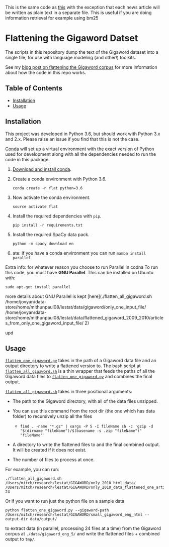 This is the same code as [this](https://github.com/nelson-liu/flatten_gigaword) with the exception that each news article will be written as plain text in a separate file. This is useful if you
are doing information retrieval for example using bm25


# Flattening the Gigaword Datset

The scripts in this repository dump the text of the Gigaword dataset into a single file, for use 
with language modeling (and other!) toolkits.

See my [blog post on flattening the Gigaword corpus](https://blog.nelsonliu.me/2017/09/23/flattening-the-gigaword-corpus/) for 
more information about how the code in this repo works.

## Table of Contents

- [Installation](#installation)
- [Usage](#usage)

## Installation


This project was developed in Python 3.6, but should work with Python 3.x and 2.x.
Please raise an issue if you find that this is not the case.

[Conda](https://conda.io/) will set up a virtual environment with the exact
version of Python used for development along with all the dependencies
needed to run the code in this package.

1.  [Download and install conda](https://conda.io/docs/download.html).

2.  Create a conda environment with Python 3.6.

    ```
    conda create -n flat python=3.6
    ```

3.  Now activate the conda environment.

    ```
    source activate flat
    ```

4.  Install the required dependencies with `pip`.

    ```
    pip install -r requirements.txt
    ```

5.  Install the required SpaCy data pack.
    ```
    python -m spacy download en
    ```
6. ate: if you have a conda environment you can run `mamba install parallel`


Extra info: for whatever reason you choose to run Parallel in codna    To run this code, you must have **GNU Parallel**. This can be installed on Ubuntu with:

```
sudo apt-get install parallel
```
more details about GNU Parallel is kept [here](./flatten_all_gigaword.sh /home/jovyan/data-store/home/mithunpaul08/lestat/data/gigaword/only_one_input_file/ /home/jovyan/data-store/home/mithunpaul08/lestat/data/flattened_gigaword_2009_2010/articles_from_only_one_gigaword_input_file/ 2)


upd
## Usage

[`flatten_one_gigaword.py`](./flatten_one_gigaword.py) takes in the path of a Gigaword data file
and an output directory to write a flattened version to. The bash script at 
[`flatten_all_gigaword.sh`](./flatten_all_gigaword.sh) is a thin wrapper that feeds the paths of all the
Gigaword data files to [`flatten_one_gigaword.py`](./flatten_one_gigaword.py) and combines the final output.

[`flatten_all_gigaword.sh`](./flatten_all_gigaword.sh) takes in three positional arguments:

- The path to the Gigaword directory, with all of the data files unzipped.
- You can use this command from the root dir (the one which has data folder) to recursively unzip all the files
  - `find . -name "*.gz" | xargs -P 5 -I fileName sh -c 'gzip -d "$(dirname "fileName")/$(basename -s .zip "fileName")" "fileName"'`
- A directory to write the flattened files to and the final combined output. 
    It will be created if it does not exist.

- The number of files to process at once.

For example, you can run:

```
./flatten_all_gigaword.sh /Users/mitch/research/lestat/GIGAWORD/only_2010_html_data/ /Users/mitch/research/lestat/GIGAWORD/only_2010_data_flattened_one_article_per_document/ 24
```

Or if you want to run just the python file on a sample data

`python flatten_one_gigaword.py --gigaword-path /Users/mitch/research/lestat/GIGAWORD/small_gigaword_eng_html --output-dir data/output/`

to extract data (in parallel, processing 24 files at a time) from the Gigaword corpus 
at `./data/gigaword_eng_5/` and write the flattened files + combined output to `tmp/`. 
